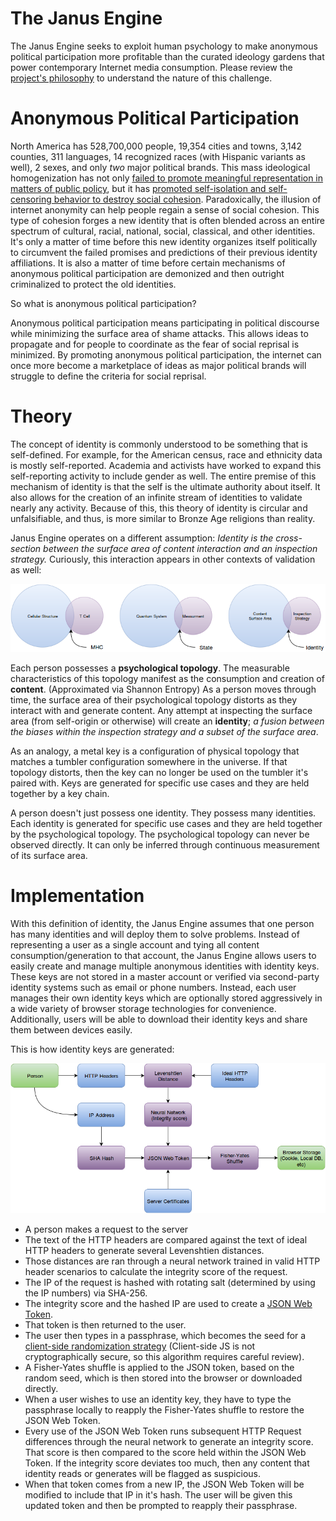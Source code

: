The Janus Engine
=================

The Janus Engine seeks to exploit human psychology to make anonymous political participation more profitable than the curated ideology gardens that power contemporary Internet media consumption.  Please review the [project's philosophy](PHILOSOPHY.md) to understand the nature of this challenge.

Anonymous Political Participation
=================================

North America has 528,700,000 people, 19,354 cities and towns, 3,142 counties, 311 languages, 14 recognized races (with Hispanic variants as well), 2 sexes, and only *two* major political brands.  This mass ideological homogenization has not only [failed to promote meaningful representation in matters of public policy](https://www.youtube.com/watch?v=5tu32CCA_Ig), but it has [promoted self-isolation and self-censoring behavior to destroy social cohesion](http://www.ncbi.nlm.nih.gov/pubmed/16574334).  Paradoxically, the illusion of internet anonymity can help people regain a sense of social cohesion.  This type of cohesion forges a new identity that is often blended across an entire spectrum of cultural, racial, national, social, classical, and other identities.  It's only a matter of time before this new identity organizes itself politically to circumvent the failed promises and predictions of their previous identity affiliations.  It is also a matter of time before certain mechanisms of anonymous political participation are demonized and then outright criminalized to protect the old identities.

So what is anonymous political participation?

Anonymous political participation means participating in political discourse while minimizing the surface area of shame attacks.  This allows ideas to propagate and for people to coordinate as the fear of social reprisal is minimized.  By promoting anonymous political participation, the internet can once more become a marketplace of ideas as major political brands will struggle to define the criteria for social reprisal.

Theory
======
The concept of identity is commonly understood to be something that is self-defined.  For example, for the American census, race and ethnicity data is mostly self-reported.  Academia and activists have worked to expand this self-reporting activity to include gender as well.  The entire premise of this mechanism of identity is that the self is the ultimate authority about itself.  It also allows for the creation of an infinite stream of identities to validate nearly any activity.  Because of this, this theory of identity is circular and unfalsifiable, and thus, is more similar to Bronze Age religions than reality.

Janus Engine operates on a different assumption: *Identity is the cross-section between the surface area of content interaction and an inspection strategy.*  Curiously, this interaction appears in other contexts of validation as well:

![Identity](docs/Identity.png)

Each person possesses a **psychological topology**.  The measurable characteristics of this topology manifest as the consumption and creation of **content**.  (Approximated via Shannon Entropy)  As a person moves through time, the surface area of their psychological topology distorts as they interact with and generate content.  Any attempt at inspecting the surface area (from self-origin or otherwise) will create an **identity**; *a fusion between the biases within the inspection strategy and a subset of the surface area*.

As an analogy, a metal key is a configuration of physical topology that matches a tumbler configuration somewhere in the universe.  If that topology distorts, then the key can no longer be used on the tumbler it's paired with.  Keys are generated for specific use cases and they are held together by a key chain.

A person doesn't just possess one identity.  They possess many identities.  Each identity is generated for specific use cases and they are held together by the psychological topology.  The psychological topology can never be observed directly.  It can only be inferred through continuous measurement of its surface area.

Implementation
==============

With this definition of identity, the Janus Engine assumes that one person has many identities and will deploy them to solve problems.  Instead of representing a user as a single account and tying all content consumption/generation to that account, the Janus Engine allows users to easily create and manage multiple anonymous identities with identity keys.  These keys are not stored in a master account or verified via second-party identity systems such as email or phone numbers.  Instead, each user manages their own identity keys which are optionally stored aggressively in a wide variety of browser storage technologies for convenience.  Additionally, users will be able to download their identity keys and share them between devices easily.

This is how identity keys are generated:

![Janus Engine Identity Keys](docs/JanusEngine.png)

* A person makes a request to the server
* The text of the HTTP headers are compared against the text of ideal HTTP headers to generate several Levenshtien distances.
* Those distances are ran through a neural network trained in valid HTTP header scenarios to calculate the integrity score of the request.
* The IP of the request is hashed with rotating salt (determined by using the IP numbers) via SHA-256.
* The integrity score and the hashed IP are used to create a [JSON Web Token](https://github.com/auth0/node-jsonwebtoken).
* That token is then returned to the user.
* The user then types in a passphrase, which becomes the seed for a [client-side randomization strategy](https://github.com/davidbau/seedrandom/blob/released/seedrandom.js)  (Client-side JS is not cryptographically secure, so this algorithm requires careful review).
* A Fisher-Yates shuffle is applied to the JSON token, based on the random seed, which is then stored into the browser or downloaded directly.
* When a user wishes to use an identity key, they have to type the passphrase locally to reapply the Fisher-Yates shuffle to restore the JSON Web Token.
* Every use of the JSON Web Token runs subsequent HTTP Request differences through the neural network to generate an integrity score.  That score is then compared to the score held within the JSON Web Token.  If the integrity score deviates too much, then any content that identity reads or generates will be flagged as suspicious.
* When that token comes from a new IP, the JSON Web Token will be modified to include that IP in it's hash.  The user will be given this updated token and then be prompted to reapply their passphrase.
